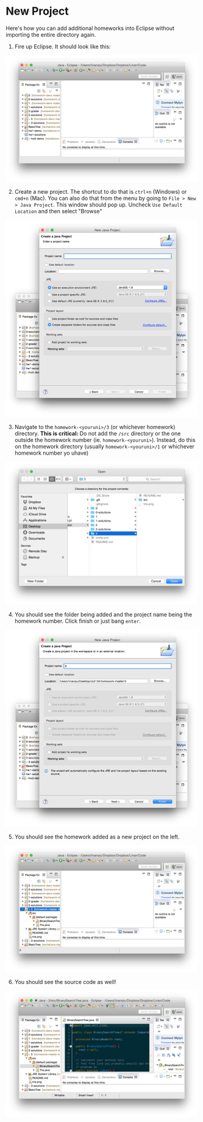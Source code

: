 # New Project

Here's how you can add additional homeworks into Eclipse without importing the entire directory again.

1. Fire up Eclipse. It should look like this:

![1](https://raw.githubusercontent.com/cs3134/admin/master/newproject-screenshots/1.png?raw=true)

2. Create a new project. The shortcut to do that is `ctrl+n` (Windows) or `cmd+n` (Mac). You can also do that from the menu by going to `File > New > Java Project`. This window should pop up. Uncheck `Use Default Location` and then select "Browse"

![1](https://raw.githubusercontent.com/cs3134/admin/master/newproject-screenshots/2.png?raw=true)

3. Navigate to the `homework-<youruni>/3` (or whichever homework) directory. **This is critical:** Do not add the `/src` directory or the one outside the homework number (ie. `homework-<youruni>`). Instead, do this on the homework directory (usually `homework-<youruni>/1` or whichever homework number yo uhave)

![3](https://raw.githubusercontent.com/cs3134/admin/master/newproject-screenshots/3.png?raw=true)

4. You should see the folder being added and the project name being the homework number. Click finish or just bang `enter`.

![4](https://raw.githubusercontent.com/cs3134/admin/master/newproject-screenshots/4.png?raw=true)

5. You should see the homework added as a new project on the left.

![5](https://raw.githubusercontent.com/cs3134/admin/master/newproject-screenshots/5.png?raw=true)

6. You should see the source code as well!

![6](https://raw.githubusercontent.com/cs3134/admin/master/newproject-screenshots/6.png?raw=true)

